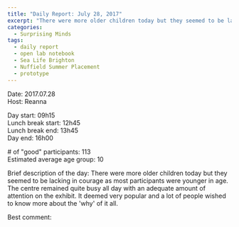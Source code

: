 ```yaml
---
title: "Daily Report: July 28, 2017"
excerpt: "There were more older children today but they seemed to be lacking in courage as most participants were younger in age. "
categories:
  - Surprising Minds
tags:
  - daily report
  - open lab notebook
  - Sea Life Brighton
  - Nuffield Summer Placement
  - prototype
---
```


Date: 2017.07.28  
Host: Reanna   

Day start: 09h15   
Lunch break start: 12h45    
Lunch break end: 13h45  
Day end: 16h00  

\# of "good" participants: 113  
Estimated average age group: 10

Brief description of the day: There were more older children today but they seemed to be lacking in courage as most participants were younger in age. The centre remained quite busy all day with an adequate amount of attention on the exhibit. It deemed very popular and a lot of people wished to know more about the 'why' of it all. 

Best comment:
